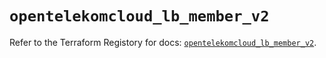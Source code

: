 # `opentelekomcloud_lb_member_v2`

Refer to the Terraform Registory for docs: [`opentelekomcloud_lb_member_v2`](https://registry.terraform.io/providers/opentelekomcloud/opentelekomcloud/1.35.15/docs/resources/lb_member_v2).
